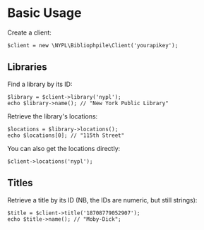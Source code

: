 # Basic Usage

Create a client:

    $client = new \NYPL\Bibliophpile\Client('yourapikey');

## Libraries
Find a library by its ID:

    $library = $client->library('nypl');
    echo $library->name(); // "New York Public Library"

Retrieve the library's locations:

    $locations = $library->locations();
    echo $locations[0]; // "115th Street"

You can also get the locations directly:

    $client->locations('nypl');

## Titles

Retrieve a title by its ID (NB, the IDs are numeric, but still strings):

    $title = $client->title('18708779052907');
    echo $title->name(); // "Moby-Dick";